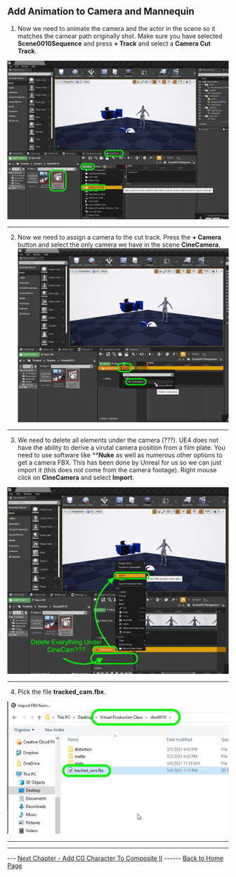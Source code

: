 ## Add Animation to Camera and Mannequin

1.  Now we need to animate the camera and the actor in the scene so it matches the camear path originally shot.  Make sure you have selected **Scene0010Sequence** and press **+ Track** and select a **Camera Cut Track**.

![add camera cut track](../images/addCameraCutTrack.jpg)

***

2.  Now we need to assign a camera to the cut track.  Press the **+ Camera** button and select the only camera we have in the scene **CineCamera**.
![add game camera to camera cut track](../images/addCameraToCuts.jpg)

***

3.  We need to delete all elements under the camera (???).  UE4 does not have the ability to derive a virutal camera position from a film plate.  You need to use software like ****Nuke** as well as numerous other options to get a camera FBX.  This has been done by Unreal for us so we can just import it (this does not come from the camera footage).  Right mouse click on **CineCamera** and select **Import**.


![press import button on camera in sequencer](../images/pressImportButtonForCamTrack.jpg)

***

4. Pick the file **tracked_cam.fbx**.

![select camera track fbx](../images/trackedCamFBX.jpg)

***









***

--- [Next Chapter - Add CG Character To Composite II](../cg_character_ii/README.md) ------ [Back to Home Page](../README.md)